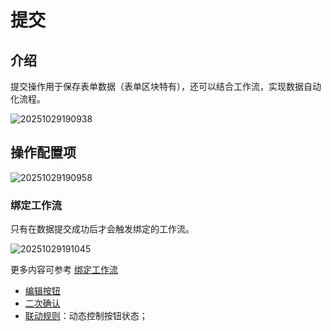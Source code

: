 # 提交

## 介绍

提交操作用于保存表单数据（表单区块特有），还可以结合工作流，实现数据自动化流程。

![20251029190938](https://static-docs.nocobase.com/20251029190938.png)
## 操作配置项

![20251029190958](https://static-docs.nocobase.com/20251029190958.png)


### 绑定工作流

只有在数据提交成功后才会触发绑定的工作流。

![20251029191045](https://static-docs.nocobase.com/20251029191045.png)

更多内容可参考 [绑定工作流](/interface-builder/actions/action-settings/bind-workflow)


- [编辑按钮](/interface-builder/actions/action-settings/edit-button)
- [二次确认](/interface-builder/actions/action-settings/double-check)
- [联动规则](/interface-builder/linkage-rule)：动态控制按钮状态；
